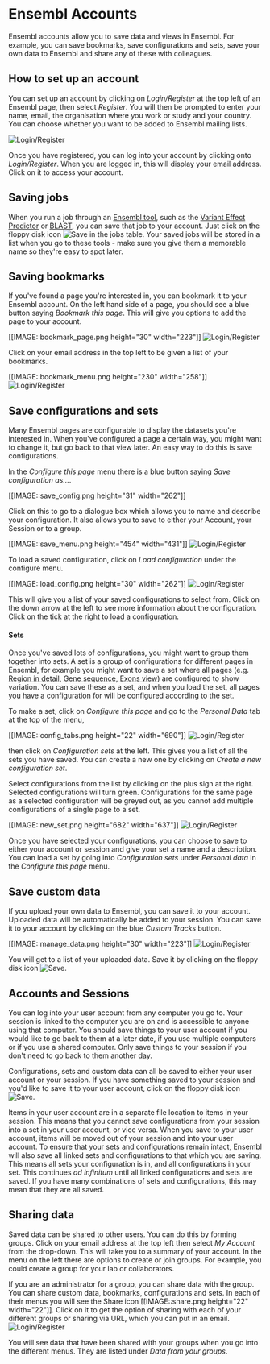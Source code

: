 # Ensembl Accounts

Ensembl accounts allow you to save data and views in Ensembl. For example, you can save bookmarks, save configurations and sets, save your own data to Ensembl and share any of these with colleagues.

## How to set up an account

You can set up an account by clicking on _Login/Register_ at the top left of an Ensembl page, then select _Register_. You will then be prompted to enter your name, email, the organisation where you work or study and your country. You can choose whether you want to be added to Ensembl mailing lists.

![Login/Register](https://github.com/Ensembl/ensembl-webcode/blob/master/htdocs/img/help/Login_register.png "Login/Register")

Once you have registered, you can log into your account by clicking onto _Login/Register_. When you are logged in, this will display your email address. Click on it to access your account.

## Saving jobs

When you run a job through an [Ensembl tool](/info/docs/tools/index.html), such as the [Variant Effect Predictor](/Tools/VEP?db=core) or [BLAST](/Tools/Blast?db=core), you can save that job to your account. Just click on the floppy disk icon ![Save](https://github.com/Ensembl/ensembl-webcode/blob/master/htdocs/img/help/floppy_disk.png "Save") in the jobs table. Your saved jobs will be stored in a list when you go to these tools - make sure you give them a memorable name so they're easy to spot later.

## Saving bookmarks

If you've found a page you're interested in, you can bookmark it to your Ensembl account. On the left hand side of a page, you should see a blue button saying _Bookmark this page_. This will give you options to add the page to your account.

[[IMAGE::bookmark_page.png height="30" width="223"]]
![Login/Register](https://github.com/Ensembl/ensembl-webcode/blob/master/htdocs/img/help/Login_register.png "Login/Register")

Click on your email address in the top left to be given a list of your bookmarks.

[[IMAGE::bookmark_menu.png height="230" width="258"]]
![Login/Register](https://github.com/Ensembl/ensembl-webcode/blob/master/htdocs/img/help/Login_register.png "Login/Register")

## Save configurations and sets

Many Ensembl pages are configurable to display the datasets you're interested in. When you've configured a page a certain way, you might want to change it, but go back to that view later. An easy way to do this is save configurations.

In the _Configure this page_ menu there is a blue button saying _Save configuration as..._.

[[IMAGE::save_config.png height="31" width="262"]]

Click on this to go to a dialogue box which allows you to name and describe your configuration. It also allows you to save to either your Account, your Session or to a group.

[[IMAGE::save_menu.png height="454" width="431"]]
![Login/Register](https://github.com/Ensembl/ensembl-webcode/blob/master/htdocs/img/help/Login_register.png "Login/Register")

To load a saved configuration, click on _Load configuration_ under the configure menu.

[[IMAGE::load_config.png height="30" width="262"]]
![Login/Register](https://github.com/Ensembl/ensembl-webcode/blob/master/htdocs/img/help/Login_register.png "Login/Register")

This will give you a list of your saved configurations to select from. Click on the down arrow at the left to see more information about the configuration. Click on the tick at the right to load a configuration.


#### Sets

Once you've saved lots of configurations, you might want to group them together into sets. A set is a group of configurations for different pages in Ensembl, for example you might want to save a set where all pages (e.g. [Region in detail](/Homo_sapiens/Location/View?r=6:133017695-133161157), [Gene sequence](/Homo_sapiens/Gene/Sequence?db=core;g=ENSG00000112303;r=6:133017695-133161157;t=ENST00000326499), [Exons view](/Homo_sapiens/Transcript/Exons?db=core;g=ENSG00000112303;r=6:133017695-133161157;t=ENST00000326499)) are configured to show variation. You can save these as a set, and when you load the set, all pages you have a configuration for will be configured according to the set.

To make a set, click on _Configure this page_ and go to the _Personal Data_ tab at the top of the menu,

[[IMAGE::config_tabs.png height="22" width="690"]]
![Login/Register](https://github.com/Ensembl/ensembl-webcode/blob/master/htdocs/img/help/Login_register.png "Login/Register")

then click on _Configuration sets_ at the left. This gives you a list of all the sets you have saved. You can create a new one by clicking on _Create a new configuration set_.

Select configurations from the list by clicking on the plus sign at the right. Selected configurations will turn green. Configurations for the same page as a selected configuration will be greyed out, as you cannot add multiple configurations of a single page to a set.

[[IMAGE::new_set.png height="682" width="637"]]
![Login/Register](https://github.com/Ensembl/ensembl-webcode/blob/master/htdocs/img/help/Login_register.png "Login/Register")

Once you have selected your configurations, you can choose to save to either your account or session and give your set a name and a description. You can load a set by going into _Configuration sets_ under _Personal data_ in the _Configure this page_ menu.

## Save custom data

If you upload your own data to Ensembl, you can save it to your account. Uploaded data will be automatically be added to your session. You can save it to your account by clicking on the blue _Custom Tracks_ button.

[[IMAGE::manage_data.png height="30" width="223"]]
![Login/Register](https://github.com/Ensembl/ensembl-webcode/blob/master/htdocs/img/help/Login_register.png "Login/Register")

You will get to a list of your uploaded data. Save it by clicking on the floppy disk icon ![Save](https://github.com/Ensembl/ensembl-webcode/blob/master/htdocs/img/help/floppy_disk.png "Save").

## Accounts and Sessions

You can log into your user account from any computer you go to. Your session is linked to the computer you are on and is accessible to anyone using that computer. You should save things to your user account if you would like to go back to them at a later date, if you use multiple computers or if you use a shared computer. Only save things to your session if you don't need to go back to them another day.

Configurations, sets and custom data can all be saved to either your user account or your session. If you have something saved to your session and you'd like to save it to your user account, click on the floppy disk icon ![Save](https://github.com/Ensembl/ensembl-webcode/blob/master/htdocs/img/help/floppy_disk.png "Save").

Items in your user account are in a separate file location to items in your session. This means that you cannot save configurations from your session into a set in your user account, or vice versa. When you save to your user account, items will be moved out of your session and into your user account. To ensure that your sets and configurations remain intact, Ensembl will also save all linked sets and configurations to that which you are saving. This means all sets your configuration is in, and all configurations in your set. This continues _ad infinitum_ until all linked configurations and sets are saved. If you have many combinations of sets and configurations, this may mean that they are all saved.

## Sharing data

Saved data can be shared to other users. You can do this by forming groups. Click on your email address at the top left then select _My Account_ from the drop-down. This will take you to a summary of your account. In the menu on the left there are options to create or join groups. For example, you could create a group for your lab or collaborators.

If you are an administrator for a group, you can share data with the group. You can share custom data, bookmarks, configurations and sets. In each of their menus you will see the Share icon [[IMAGE::share.png height="22" width="22"]]. Click on it to get the option of sharing with each of your different groups or sharing via URL, which you can put in an email.
![Login/Register](https://github.com/Ensembl/ensembl-webcode/blob/master/htdocs/img/help/Login_register.png "Login/Register")

You will see data that have been shared with your groups when you go into the different menus. They are listed under _*Data* from your groups_.
